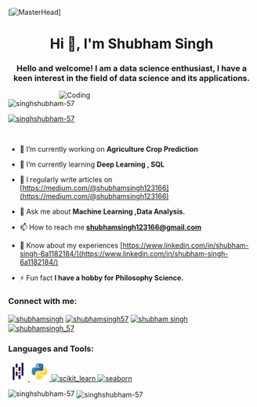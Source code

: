 
[![MasterHead](https://www.shutterstock.com/image-vector/data-science-banner-web-icon-260nw-1567366987.jpg)]
<h1 align="center">Hi 👋, I'm Shubham Singh</h1>
<h3 align="center">Hello and welcome! I am a data science enthusiast, I have a keen interest in the field of data science and its applications.</h3>
<img align="right" alt="Coding" width="400" src='https://chools.in/wp-content/uploads/data-science-2-1.gif'>
<p align="left"> <img src="https://komarev.com/ghpvc/?username=singhshubham-57&label=Profile%20views&color=0e75b6&style=flat" alt="singhshubham-57" /> </p>

<p align="left"> <a href="https://github.com/ryo-ma/github-profile-trophy"><img src="https://github-profile-trophy.vercel.app/?username=singhshubham-57" alt="singhshubham-57" /></a> </p>

<p align="left"> <a href="https://twitter.com/" target="blank"><img src="https://img.shields.io/twitter/follow/?logo=twitter&style=for-the-badge" alt="" /></a> </p>

- 🔭 I’m currently working on **Agriculture Crop Prediction**

- 🌱 I’m currently learning **Deep Learning , SQL**

- 📝 I regularly write articles on [https://medium.com/@shubhamsingh123166](https://medium.com/@shubhamsingh123166)

- 💬 Ask me about **Machine Learning ,Data Analysis.**

- 📫 How to reach me **shubhamsingh123166@gmail.com**

- 📄 Know about my experiences [https://www.linkedin.com/in/shubham-singh-6a1182184/](https://www.linkedin.com/in/shubham-singh-6a1182184/)

- ⚡ Fun fact **I have a hobby for Philosophy Science.**

<h3 align="left">Connect with me:</h3>
<p align="left">
<a href="https://linkedin.com/in/shubhamsingh" target="blank"><img align="center" src="https://raw.githubusercontent.com/rahuldkjain/github-profile-readme-generator/master/src/images/icons/Social/linked-in-alt.svg" alt="shubhamsingh" height="30" width="40" /></a>
<a href="https://kaggle.com/shubhamsingh57" target="blank"><img align="center" src="https://raw.githubusercontent.com/rahuldkjain/github-profile-readme-generator/master/src/images/icons/Social/kaggle.svg" alt="shubhamsingh57" height="30" width="40" /></a>
<a href="https://fb.com/shubham singh" target="blank"><img align="center" src="https://raw.githubusercontent.com/rahuldkjain/github-profile-readme-generator/master/src/images/icons/Social/facebook.svg" alt="shubham singh" height="30" width="40" /></a>
<a href="https://instagram.com/shubhamsingh_57" target="blank"><img align="center" src="https://raw.githubusercontent.com/rahuldkjain/github-profile-readme-generator/master/src/images/icons/Social/instagram.svg" alt="shubhamsingh_57" height="30" width="40" /></a>
</p>

<h3 align="left">Languages and Tools:</h3>
<p align="left"> <a href="https://pandas.pydata.org/" target="_blank" rel="noreferrer"> <img src="https://raw.githubusercontent.com/devicons/devicon/2ae2a900d2f041da66e950e4d48052658d850630/icons/pandas/pandas-original.svg" alt="pandas" width="40" height="40"/> </a> <a href="https://www.python.org" target="_blank" rel="noreferrer"> <img src="https://raw.githubusercontent.com/devicons/devicon/master/icons/python/python-original.svg" alt="python" width="40" height="40"/> </a> <a href="https://scikit-learn.org/" target="_blank" rel="noreferrer"> <img src="https://upload.wikimedia.org/wikipedia/commons/0/05/Scikit_learn_logo_small.svg" alt="scikit_learn" width="40" height="40"/> </a> <a href="https://seaborn.pydata.org/" target="_blank" rel="noreferrer"> <img src="https://seaborn.pydata.org/_images/logo-mark-lightbg.svg" alt="seaborn" width="40" height="40"/> </a> </p>

<p><img align="left" src="https://github-readme-stats.vercel.app/api/top-langs?username=singhshubham-57&show_icons=true&locale=en&layout=compact" alt="singhshubham-57" /></p>

<p>&nbsp;<img align="center" src="https://github-readme-stats.vercel.app/api?username=singhshubham-57&show_icons=true&locale=en" alt="singhshubham-57" /></p>
